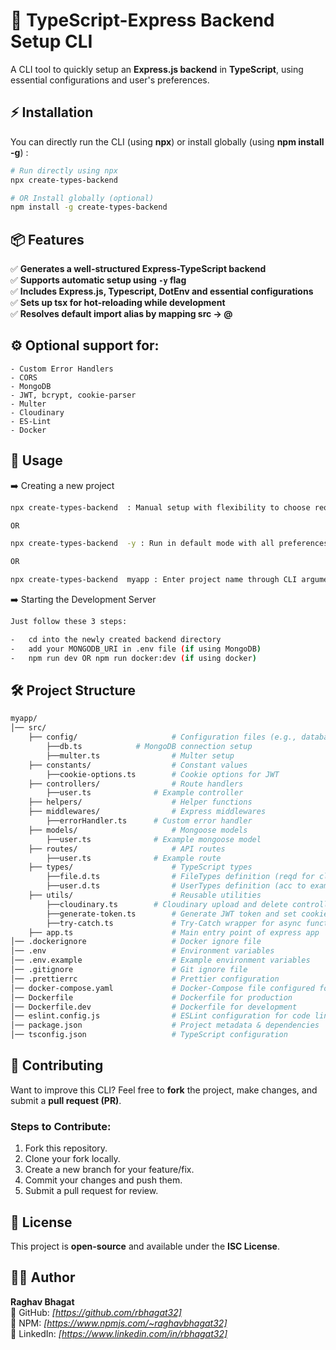 # 🚀 TypeScript-Express Backend Setup CLI

A CLI tool to quickly setup an **Express.js backend** in **TypeScript**, using essential configurations and user's preferences.

## ⚡ Installation

You can directly run the CLI (using **npx**) or install globally (using **npm install -g**) :

```sh
# Run directly using npx
npx create-types-backend

# OR Install globally (optional)
npm install -g create-types-backend
```

## 📦 Features

✅ **Generates a well-structured Express-TypeScript backend**  
✅ **Supports automatic setup using `-y` flag**  
✅ **Includes Express.js, Typescript, DotEnv and essential configurations**  
✅ **Sets up tsx for hot-reloading while development**  
✅ **Resolves default import alias by mapping src -> @**

## ⚙️ Optional support for:

    - Custom Error Handlers
    - CORS
    - MongoDB
    - JWT, bcrypt, cookie-parser
    - Multer
    - Cloudinary
    - ES-Lint
    - Docker

## 🚀 Usage

➡️ Creating a new project

```sh
npx create-types-backend  : Manual setup with flexibility to choose required configurations.

OR

npx create-types-backend  -y : Run in default mode with all preferences set to 'YES'

OR

npx create-types-backend  myapp : Enter project name through CLI argument
```

➡️ Starting the Development Server

```sh
Just follow these 3 steps:

-   cd into the newly created backend directory
-   add your MONGODB_URI in .env file (if using MongoDB)
-   npm run dev OR npm run docker:dev (if using docker)
```

## 🛠️ Project Structure

```sh
myapp/
│── src/
    ├── config/                     # Configuration files (e.g., database)
       	├──db.ts		    # MongoDB connection setup
       	├──multer.ts	            # Multer setup
    ├── constants/                  # Constant values
        ├──cookie-options.ts	    # Cookie options for JWT
    ├── controllers/                # Route handlers
       	├──user.ts	            # Example controller
    ├── helpers/                    # Helper functions
    ├── middlewares/                # Express middlewares
       	├──errorHandler.ts	    # Custom error handler
    ├── models/                     # Mongoose models
       	├──user.ts	            # Example mongoose model
    ├── routes/                     # API routes
       	├──user.ts	            # Example route
    ├── types/                      # TypeScript types
       	├──file.d.ts	            # FileTypes definition (reqd for cloudinary)
       	├──user.d.ts	            # UserTypes definition (acc to example mongoose schema)
    ├── utils/                      # Reusable utilities
       	├──cloudinary.ts	    # Cloudinary upload and delete controllers
        ├──generate-token.ts	    # Generate JWT token and set cookie
       	├──try-catch.ts	            # Try-Catch wrapper for async functions
    ├── app.ts                      # Main entry point of express app
│── .dockerignore                   # Docker ignore file
│── .env                            # Environment variables
│── .env.example                    # Example environment variables
│── .gitignore                      # Git ignore file
│── .prettierrc                     # Prettier configuration
│── docker-compose.yaml             # Docker-Compose file configured for development
│── Dockerfile                      # Dockerfile for production
│── Dockerfile.dev                  # Dockerfile for development
│── eslint.config.js                # ESLint configuration for code linting
│── package.json                    # Project metadata & dependencies
│── tsconfig.json                   # TypeScript configuration

```

## 🤝 Contributing

Want to improve this CLI? Feel free to **fork** the project, make changes, and submit a **pull request (PR)**.

### Steps to Contribute:

1.  Fork this repository.
2.  Clone your fork locally.
3.  Create a new branch for your feature/fix.
4.  Commit your changes and push them.
5.  Submit a pull request for review.

## 📜 License

This project is **open-source** and available under the **ISC License**.

## 👨‍💻 Author

**Raghav Bhagat**  
🔗 GitHub: _[https://github.com/rbhagat32]_  
🔗 NPM: _[https://www.npmjs.com/~raghavbhagat32]_  
🔗 LinkedIn: _[https://www.linkedin.com/in/rbhagat32]_

